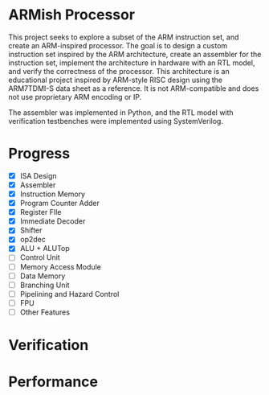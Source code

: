 # ARMish Processor
This project seeks to explore a subset of the ARM instruction set, and create an ARM-inspired processor. The goal is to design a custom instruction set inspired by the ARM architecture, create an assembler for the instruction set, implement the architecture in hardware with an RTL model, and verify the correctness of the processor. This architecture is an educational project inspired by ARM-style RISC design using the ARM7TDMI-S data sheet as a reference. It is not ARM-compatible and does not use proprietary ARM encoding or IP. 

The assembler was implemented in Python, and the RTL model with verification testbenches were implemented using SystemVerilog.

# Progress
- [x] ISA Design
- [x] Assembler
- [x] Instruction Memory
- [x] Program Counter Adder
- [x] Register FIle
- [x] Immediate Decoder
- [x] Shifter
- [x] op2dec
- [x] ALU + ALUTop
- [ ] Control Unit
- [ ] Memory Access Module
- [ ] Data Memory
- [ ] Branching Unit
- [ ] Pipelining and Hazard Control
- [ ] FPU
- [ ] Other Features

# Verification

# Performance
